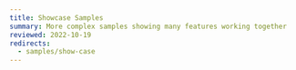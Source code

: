 ```yaml
---
title: Showcase Samples
summary: More complex samples showing many features working together
reviewed: 2022-10-19
redirects:
  - samples/show-case
---
```

